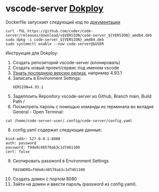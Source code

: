 # vscode-server [Dokploy](https://dokploy.com/)

Dockerfile запускает следующий код по [документации](https://coder.com/docs/code-server/install)
```
curl -fOL https://github.com/coder/code-server/releases/download/v$VERSION/code-server_${VERSION}_amd64.deb
sudo dpkg -i code-server_${VERSION}_amd64.deb
sudo systemctl enable --now code-server@$USER
```
Инструкция для Dokploy:

1. Создать репозиторий vscode-server (клонировать)
2. Создать новый проект/сервис под именем vscode
3. [Узнать последнюю версию релиза](https://github.com/coder/code-server), например 4.93.1
4. Записать в Environment Settings:
   ```
   VERSION=4.93.1
   ```
6. Задеплоить Repository vscode-server из Github, Branch main, Build Path /
7. Посмотреть пароль с помощью команды из терминала во вкладке General - Open Terminal:
   
```
cat /home/code-server-user/.config/code-server/config.yaml
```
8. config.yaml содержит следующие данные:
    
```
bind-addr: 127.0.0.1:8080
auth: password
password: f9de8c48570ab3c1d7461100
cert: false
```
9. Скопировать password в Environment Settings
   ```
   PASSWORD=f9de8c48570ab3c1d7461100
   ```
10. Создать домен с портом 8080
11. Зайти на домен и ввести пароль (password из config.yaml). 
